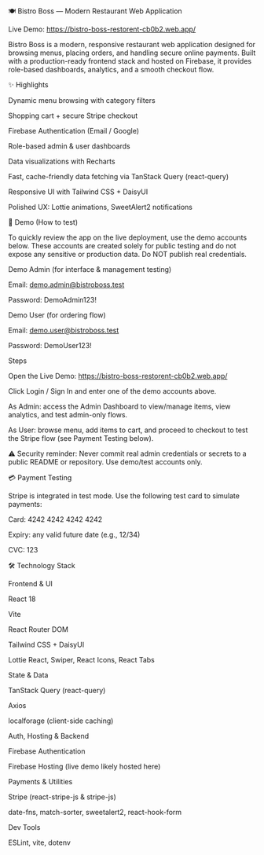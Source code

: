 
🍽️ Bistro Boss — Modern Restaurant Web Application

Live Demo: https://bistro-boss-restorent-cb0b2.web.app/

Bistro Boss is a modern, responsive restaurant web application designed for browsing menus, placing orders, and handling secure online payments. Built with a production-ready frontend stack and hosted on Firebase, it provides role-based dashboards, analytics, and a smooth checkout flow.

✨ Highlights

Dynamic menu browsing with category filters

Shopping cart + secure Stripe checkout

Firebase Authentication (Email / Google)

Role-based admin & user dashboards

Data visualizations with Recharts

Fast, cache-friendly data fetching via TanStack Query (react-query)

Responsive UI with Tailwind CSS + DaisyUI

Polished UX: Lottie animations, SweetAlert2 notifications

🎯 Demo (How to test)

To quickly review the app on the live deployment, use the demo accounts below. These accounts are created solely for public testing and do not expose any sensitive or production data. Do NOT publish real credentials.

Demo Admin (for interface & management testing)

Email: demo.admin@bistroboss.test

Password: DemoAdmin123!

Demo User (for ordering flow)

Email: demo.user@bistroboss.test

Password: DemoUser123!

Steps

Open the Live Demo: https://bistro-boss-restorent-cb0b2.web.app/

Click Login / Sign In and enter one of the demo accounts above.

As Admin: access the Admin Dashboard to view/manage items, view analytics, and test admin-only flows.

As User: browse menu, add items to cart, and proceed to checkout to test the Stripe flow (see Payment Testing below).

⚠️ Security reminder: Never commit real admin credentials or secrets to a public README or repository. Use demo/test accounts only.

💳 Payment Testing

Stripe is integrated in test mode. Use the following test card to simulate payments:

Card: 4242 4242 4242 4242

Expiry: any valid future date (e.g., 12/34)

CVC: 123

🛠️ Technology Stack

Frontend & UI

React 18

Vite

React Router DOM

Tailwind CSS + DaisyUI

Lottie React, Swiper, React Icons, React Tabs

State & Data

TanStack Query (react-query)

Axios

localforage (client-side caching)

Auth, Hosting & Backend

Firebase Authentication

Firebase Hosting (live demo likely hosted here)

Payments & Utilities

Stripe (react-stripe-js & stripe-js)

date-fns, match-sorter, sweetalert2, react-hook-form

Dev Tools

ESLint, vite, dotenv
